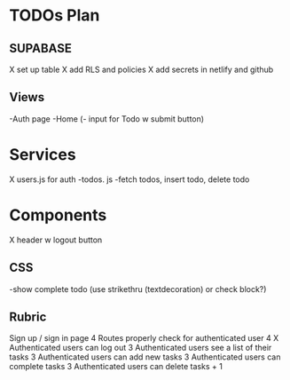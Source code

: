 # TODOs Plan

## SUPABASE

X set up table
X add RLS and policies
X add secrets in netlify and github

## Views

-Auth page
-Home (- input for Todo w submit button)

# Services

X users.js for auth
-todos. js -fetch todos, insert todo, delete todo

# Components

X header w logout button

## CSS

-show complete todo (use strikethru (textdecoration) or check block?)

## Rubric

Sign up / sign in page 4
Routes properly check for authenticated user 4
X Authenticated users can log out 3
Authenticated users see a list of their tasks 3
Authenticated users can add new tasks 3
Authenticated users can complete tasks 3
Authenticated users can delete tasks + 1
